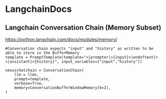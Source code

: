 # LangchainDocs

## Langchain Conversation Chain (Memory Subset)
https://python.langchain.com/docs/modules/memory/

```
#Conversation chain expects "input" and "history" as written to be able to store in the BufferMemory
template = PromptTemplate(template="<|prompter|>{input}<|endoftext|><|assistant|>{history}", input_variables=["input","history"])

nexuschatchain = ConversationChain(
    llm = llms,
    prompt=template,
    verbose=True,
    memory=ConversationBufferWindowMemory(k=2),
)
```
